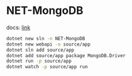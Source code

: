 # NET-MongoDB
docs: [link](http://mongodb.github.io/mongo-csharp-driver/2.0/reference/driver/crud/reading/)

```sh
dotnet new sln -n NET-MongoDB
dotnet new webapi -o source/app
dotnet sln add source/app
dotnet add source/app package MongoDB.Driver
dotnet run -p source/app
dotnet watch -p source/app run
```